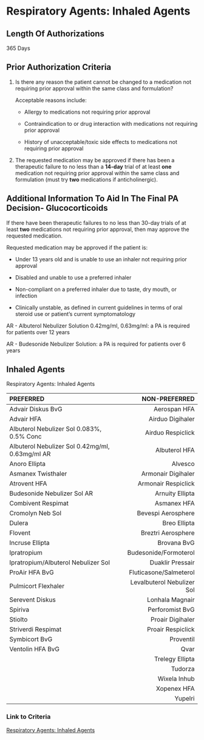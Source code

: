 # Respiratory Agents: Inhaled Agents

## Length Of Authorizations

365 Days

## Prior Authorization Criteria

1. Is there any reason the patient cannot be changed to a medication not requiring prior approval within the same class and formulation?

    Acceptable reasons include:

    - Allergy to medications not requiring prior approval

    - Contraindication to or drug interaction with medications not requiring prior approval

    - History of unacceptable/toxic side effects to medications not requiring prior approval

2. The requested medication may be approved if there has been a therapeutic failure to no less than a **14-day** trial of at least **one** medication not requiring prior approval within the same class and formulation (must try **two** medications if anticholinergic).

## Additional Information To Aid In The Final PA Decision- Glucocorticoids

If there have been therapeutic failures to no less than 30-day trials of at least **two** medications not requiring prior approval, then may approve the requested medication.

Requested medication may be approved if the patient is:

- Under 13 years old and is unable to use an inhaler not requiring prior approval

- Disabled and unable to use a preferred inhaler

- Non-compliant on a preferred inhaler due to taste, dry mouth, or infection

- Clinically unstable, as defined in current guidelines in terms of oral steroid use or patient’s current symptomatology

AR - Albuterol Nebulizer Solution 0.42mg/ml, 0.63mg/ml: a PA is required for patients over 12 years

AR - Budesonide Nebulizer Solution: a PA is required for patients over 6 years

## Inhaled Agents

Respiratory Agents: Inhaled Agents

| PREFERRED | NON-PREFERRED |
| :--- | ---: |
| Advair Diskus BvG           | Aerospan HFA      |
| Advair HFA                  | Airduo Digihaler  |
| Albuterol Nebulizer Sol 0.083%, 0.5% Conc | Airduo Respiclick |
| Albuterol Nebulizer Sol 0.42mg/ml, 0.63mg/ml AR | Albuterol HFA |
| Anoro Ellipta               | Alvesco                 |
| Asmanex Twisthaler          | Armonair Digihaler      |
| Atrovent HFA                | Armonair Respiclick     |
| Budesonide Nebulizer Sol AR | Arnuity Ellipta         |
| Combivent Respimat          | Asmanex HFA             |
| Cromolyn Neb Sol            | Bevespi Aerosphere      |
| Dulera                      | Breo Ellipta            |
| Flovent                     | Breztri Aerosphere      |
| Incruse Ellipta             | Brovana BvG             |
| Ipratropium                 | Budesonide/Formoterol   |
| Ipratropium/Albuterol Nebulizer Sol | Duaklir Pressair |
| ProAir HFA BvG              | Fluticasone/Salmeterol  |
| Pulmicort Flexhaler      | Levalbuterol Nebulizer Sol |
| Serevent Diskus             | Lonhala Magnair         |
| Spiriva                     | Perforomist BvG         |
| Stiolto                     | Proair Digihaler        |
| Striverdi Respimat          | Proair Respiclick       |
| Symbicort BvG               | Proventil               |
| Ventolin HFA BvG            | Qvar                    |
|                             | Trelegy Ellipta         |
|                             | Tudorza                 |
|                             | Wixela Inhub            |
|                             | Xopenex HFA             |
|                             | Yupelri                 |

### Link to Criteria

[Respiratory Agents: Inhaled Agents](https://pharmacy.medicaid.ohio.gov/sites/default/files/20220415_UPDL_Criteria_FINAL_.pdf#page=91)
